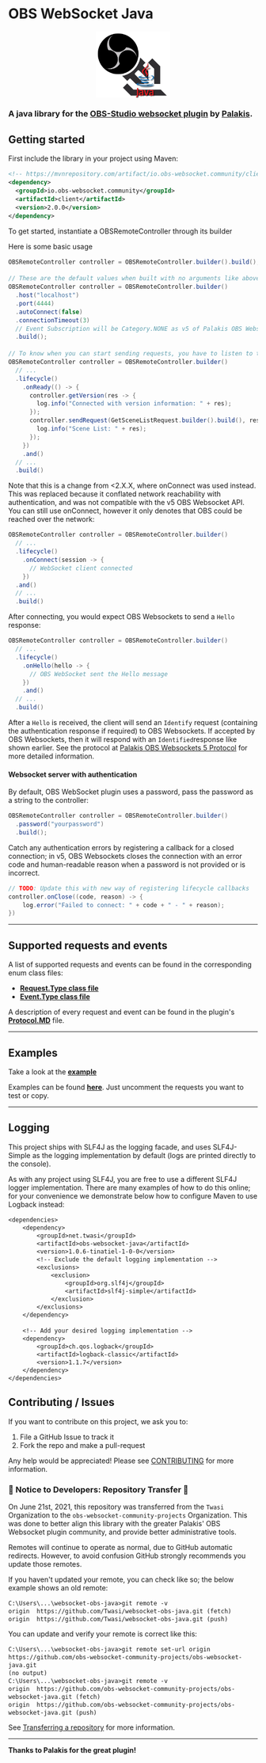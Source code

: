 # OBS WebSocket Java

<p align="center">
  <img src="/.github/images/obs-ws-java.png" width=150 align="center">
</p>

### A java library for the [**OBS-Studio websocket plugin**](https://github.com/Palakis/obs-websocket) by [**Palakis**](https://github.com/Palakis).

## Getting started

First include the library in your project using Maven:

```xml
<!-- https://mvnrepository.com/artifact/io.obs-websocket.community/client -->
<dependency>
  <groupId>io.obs-websocket.community</groupId>
  <artifactId>client</artifactId>
  <version>2.0.0</version>
</dependency>
```

To get started, instantiate a OBSRemoteController through its builder

Here is some basic usage
```java
OBSRemoteController controller = OBSRemoteController.builder().build();

// These are the default values when built with no arguments like above
OBSRemoteController controller = OBSRemoteController.builder()
  .host("localhost")
  .port(4444)
  .autoConnect(false)
  .connectionTimeout(3)
  // Event Subscription will be Category.NONE as v5 of Palakis OBS Websockets introduces subscription categories for event notifications
  .build();
  
// To know when you can start sending requests, you have to listen to the onReady LifeCycle callback
OBSRemoteController controller = OBSRemoteController.builder()
  // ...
  .lifecycle()
    .onReady(() -> {
      controller.getVersion(res -> {
        log.info("Connected with version information: " + res);
      });
      controller.sendRequest(GetSceneListRequest.builder().build(), res -> {
        log.info("Scene List: " + res);
      });
    })
    .and()
  // ...
  .build()
```

Note that this is a change from <2.X.X, where onConnect was used instead. This was replaced because
it conflated network reachability with authentication, and was not compatible with the v5 OBS Websocket
API. You can still use onConnect, however it only denotes that OBS could be reached over the network:
```java
OBSRemoteController controller = OBSRemoteController.builder()
  // ...
  .lifecycle()
    .onConnect(session -> {
      // WebSocket client connected
    })
  .and()
  // ...
  .build()
```

After connecting, you would expect OBS Websockets to send a `Hello` response:
```java
OBSRemoteController controller = OBSRemoteController.builder()
  // ...
  .lifecycle()
    .onHello(hello -> {
      // OBS WebSocket sent the Hello message
    })
    .and()
  // ...
  .build()
```
After a `Hello` is received, the client will send an `Identify` request (containing the authentication
response if required) to OBS Websockets. If accepted by OBS Websockets, then it will respond with 
an `Identified`response like shown earlier. See the protocol at 
[Palakis OBS Websockets 5 Protocol](https://github.com/Palakis/obs-websocket/blob/master/docs/generated/protocol.md) 
for more detailed information.

#### Websocket server with authentication

By default, OBS WebSocket plugin uses a password, pass the password as a string to the controller:
```java
OBSRemoteController controller = OBSRemoteController.builder()
  .password("yourpassword")
  .build();
```

Catch any authentication errors by registering a callback for a closed connection; in v5, OBS Websockets
closes the connection with an error code and human-readable reason when a password is not provided 
or is incorrect.
```java
// TODO: Update this with new way of registering lifecycle callbacks
controller.onClose((code, reason) -> {
    log.error("Failed to connect: " + code + " - " + reason);
})
```

---
## Supported requests and events 

A list of supported requests and events can be found in the corresponding enum class files:
- [**Request.Type class file**](client/src/main/java/net/twasi/obsremotejava/message/request/Request.java)
- [**Event.Type class file**](client/src/main/java/net/twasi/obsremotejava/message/event/Event.java)

A description of every request and event can be found in the plugin's [**Protocol.MD**](https://github.com/Palakis/obs-websocket/blob/master/docs/generated/protocol.md) file.

---
## Examples

Take a look at the [**example**](example/src/main/java/io/obswebsocket/community/client/example/Example.java)

Examples can be found [**here**](client/src/test/java/net/twasi/obsremotejava/test/OBSRemoteControllerTest.java). Just uncomment the requests you want to test or copy.

---

## Logging
This project ships with SLF4J as the logging facade, and uses SLF4J-Simple as the logging implementation
by default (logs are printed directly to the console).

As with any project using SLF4J, you are free to use a different SLF4J logger implementation. There
are many examples of how to do this online; for your convenience we demonstrate below how to 
configure Maven to use Logback instead:
```
<dependencies>
    <dependency>
        <groupId>net.twasi</groupId>
        <artifactId>obs-websocket-java</artifactId>
        <version>1.0.6-tinatiel-1-0-0</version>
        <!-- Exclude the default logging implementation -->
        <exclusions>
            <exclusion>
                <groupId>org.slf4j</groupId>
                <artifactId>slf4j-simple</artifactId>
            </exclusion>
        </exclusions>
    </dependency>
    
    <!-- Add your desired logging implementation -->
    <dependency>
        <groupId>ch.qos.logback</groupId>
        <artifactId>logback-classic</artifactId>
        <version>1.1.7</version>
    </dependency>
</dependencies>
```

## Contributing / Issues

If you want to contribute on this project, we ask you to:
 1) File a GitHub Issue to track it
 2) Fork the repo and make a pull-request

Any help would be appreciated! Please see [CONTRIBUTING](CONTRIBUTING.md) for more information.

### 📘 Notice to Developers: Repository Transfer 📘
On June 21st, 2021, this repository was transferred from the `Twasi` Organization to the 
`obs-websocket-community-projects` Organization. This was done to better align this library with the 
greater Palakis' OBS Websocket plugin community, and provide better administrative tools.

Remotes will continue to operate as normal, due to GitHub automatic redirects. However, to avoid 
confusion GitHub strongly recommends you update those remotes. 

If you haven't updated your remote, you can check like so; the below example shows an old remote:
```
C:\Users\...\websocket-obs-java>git remote -v
origin  https://github.com/Twasi/websocket-obs-java.git (fetch)
origin  https://github.com/Twasi/websocket-obs-java.git (push)
```
You can update and verify your remote is correct like this:
```
C:\Users\...\websocket-obs-java>git remote set-url origin https://github.com/obs-websocket-community-projects/obs-websocket-java.git
(no output)
C:\Users\...\websocket-obs-java>git remote -v
origin  https://github.com/obs-websocket-community-projects/obs-websocket-java.git (fetch)
origin  https://github.com/obs-websocket-community-projects/obs-websocket-java.git (push)
```
See [Transferring a repository](https://docs.github.com/en/github/administering-a-repository/managing-repository-settings/transferring-a-repository)
for more information.

---

**Thanks to Palakis for the great plugin!**
